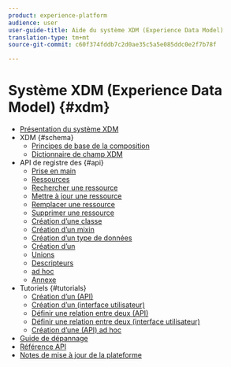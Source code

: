 ```yaml
---
product: experience-platform
audience: user
user-guide-title: Aide du système XDM (Experience Data Model)
translation-type: tm+mt
source-git-commit: c60f374fddb7c2d0ae35c5a5e085ddc0e2f7b78f

---
```



# Système XDM (Experience Data Model) {#xdm}

* [Présentation du système XDM](home.md)
*  XDM {#schema}
   * [Principes de base de la composition](schema/composition.md)
   * [Dictionnaire de champ XDM](schema/field-dictionary.md)
* API de registre des {#api}
   * [Prise en main](api/getting-started.md)
   * [Ressources](api/list-resources.md)
   * [Rechercher une ressource](api/look-up-resource.md)
   * [Mettre à jour une ressource](api/update-resource.md)
   * [Remplacer une ressource](api/replace-resource.md)
   * [Supprimer une ressource](api/delete-resource.md)
   * [Création d’une classe](api/create-class.md)
   * [Création d’un mixin](api/create-mixin.md)
   * [Création d’un type de données](api/create-data-type.md)
   * [Création d’un](api/create-schema.md)
   * [Unions](api/unions.md)
   * [Descripteurs](api/descriptors.md)
   * [ad hoc](api/ad-hoc.md)
   * [Annexe](api/appendix.md)
* Tutoriels {#tutorials}
   * [Création d’un  (API)](tutorials/create-schema-api.md)
   * [Création d’un  (interface utilisateur)](tutorials/create-schema-ui.md)
   * [Définir une relation entre deux  (API)](tutorials/relationship-api.md)
   * [Définir une relation entre deux  (interface utilisateur)](tutorials/relationship-ui.md)
   * [Création d’une  (API) ad hoc](tutorials/ad-hoc.md)
* [Guide de dépannage](troubleshooting-guide.md)
* [Référence API](https://www.adobe.io/apis/experienceplatform/home/api-reference.html#!acpdr/swagger-specs/schema-registry.yaml)
* [Notes de mise à jour de la plateforme](https://www.adobe.com/go/platform-release-notes-en)